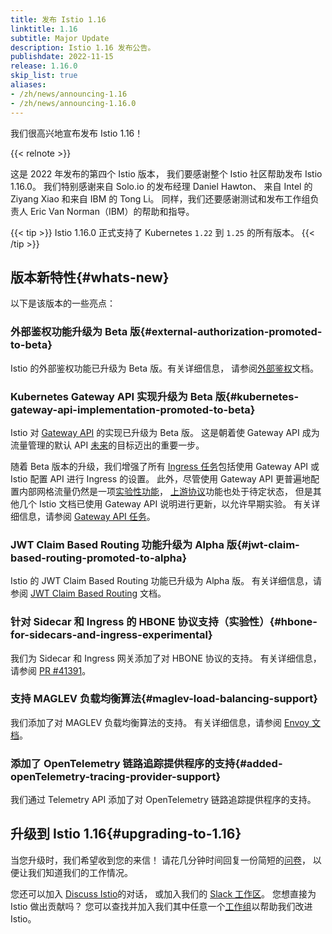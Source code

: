 ```yaml
---
title: 发布 Istio 1.16
linktitle: 1.16
subtitle: Major Update
description: Istio 1.16 发布公告。
publishdate: 2022-11-15
release: 1.16.0
skip_list: true
aliases:
- /zh/news/announcing-1.16
- /zh/news/announcing-1.16.0
---
```


我们很高兴地宣布发布 Istio 1.16！

{{< relnote >}}

这是 2022 年发布的第四个 Istio 版本，
我们要感谢整个 Istio 社区帮助发布 Istio 1.16.0。
我们特别感谢来自 Solo.io 的发布经理 Daniel Hawton、
来自 Intel 的 Ziyang Xiao 和来自 IBM 的 Tong Li。
同样，我们还要感谢测试和发布工作组负责人
Eric Van Norman（IBM）的帮助和指导。

{{< tip >}}
Istio 1.16.0 正式支持了 Kubernetes `1.22` 到 `1.25` 的所有版本。
{{< /tip >}}

## 版本新特性{#whats-new}

以下是该版本的一些亮点：

### 外部鉴权功能升级为 Beta 版{#external-authorization-promoted-to-beta}

Istio 的外部鉴权功能已升级为 Beta 版。有关详细信息，
请参阅[外部鉴权](/zh/docs/tasks/security/authorization/authz-custom/)文档。

### Kubernetes Gateway API 实现升级为 Beta 版{#kubernetes-gateway-api-implementation-promoted-to-beta}

Istio 对 [Gateway API](https://gateway-api.sigs.k8s.io/)
的实现已升级为 Beta 版。
这是朝着使 Gateway API 成为流量管理的默认 API
[未来](/zh/blog/2022/gateway-api-beta/)的目标迈出的重要一步。

随着 Beta 版本的升级，我们增强了所有
[Ingress 任务](/zh/docs/tasks/traffic-management/ingress/)包括使用
Gateway API 或 Istio 配置 API 进行 Ingress 的设置。
此外，尽管使用 Gateway API
更普遍地配置内部网格流量仍然是一项[实验性功能](https://gateway-api.sigs.k8s.io/concepts/versioning/#release-channels-eg-experimental-standard)，
[上游协议](https://gateway-api.sigs.k8s.io/contributing/gamma/)功能也处于待定状态，
但是其他几个 Istio 文档已使用 Gateway API
说明进行更新，以允许早期实验。
有关详细信息，请参阅
[Gateway API 任务](/zh/docs/tasks/traffic-management/ingress/gateway-api/)。

### JWT Claim Based Routing 功能升级为 Alpha 版{#jwt-claim-based-routing-promoted-to-alpha}

Istio 的 JWT Claim Based Routing 功能已升级为 Alpha 版。
有关详细信息，请参阅
[JWT Claim Based Routing](/zh/docs/tasks/security/authentication/jwt-route/) 文档。

### 针对 Sidecar 和 Ingress 的 HBONE 协议支持（实验性）{#hbone-for-sidecars-and-ingress-experimental}

我们为 Sidecar 和 Ingress 网关添加了对 HBONE 协议的支持。
有关详细信息，请参阅
[PR #41391](https://github.com/istio/istio/pull/41391)。

### 支持 MAGLEV 负载均衡算法{#maglev-load-balancing-support}

我们添加了对 MAGLEV 负载均衡算法的支持。
有关详细信息，请参阅
[Envoy 文档](https://www.envoyproxy.io/docs/envoy/latest/intro/arch_overview/upstream/load_balancing/load_balancers#maglev)。

### 添加了 OpenTelemetry 链路追踪提供程序的支持{#added-openTelemetry-tracing-provider-support}

我们通过 Telemetry API 添加了对 OpenTelemetry 链路追踪提供程序的支持。

## 升级到 Istio 1.16{#upgrading-to-1.16}

当您升级时，我们希望收到您的来信！
请花几分钟时间回复一份简短的[问卷](https://forms.gle/99uiMML96AmsXY5d6)，
以便让我们知道我们的工作情况。

您还可以加入 [Discuss Istio](https://discuss.istio.io/)的对话，
或加入我们的 [Slack 工作区](https://slack.istio.io/)。
您想直接为 Istio 做出贡献吗？
您可以查找并加入我们其中任意一个[工作组](https://github.com/istio/community/blob/master/WORKING-GROUPS.md)以帮助我们改进 Istio。
